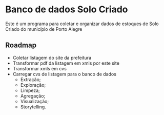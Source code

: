 # Banco de dados Solo Criado
 Este é um programa para coletar e organizar dados de estoques de Solo Criado do município de Porto Alegre


## Roadmap
* Coletar listagem do site da prefeitura
* Transformar pdf da listagem em xmls por este site
* Transformar xmls em cvs
* Carregar cvs de listagem para o banco de dados
    - Extração;
    - Exploração;
    - Limpeza;
    - Agregação;
    - Visualização;
    - Storytelling.
